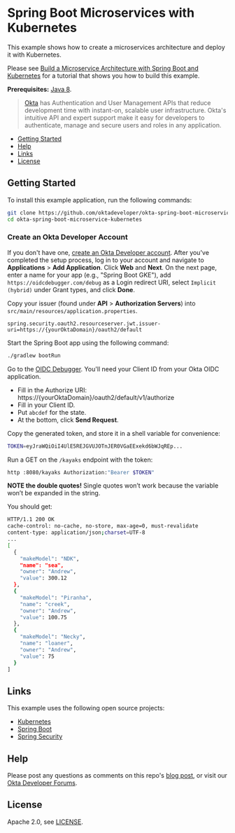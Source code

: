 # Spring Boot Microservices with Kubernetes

This example shows how to create a microservices architecture and deploy it with Kubernetes. 

Please see [Build a Microservice Architecture with Spring Boot and Kubernetes](https://developer.okta.com/blog/2019/04/01/spring-boot-microservices-with-kubernetes) for a tutorial that shows you how to build this example. 

**Prerequisites:** [Java 8](https://adoptopenjdk.net/).

> [Okta](https://developer.okta.com/) has Authentication and User Management APIs that reduce development time with instant-on, scalable user infrastructure. Okta's intuitive API and expert support make it easy for developers to authenticate, manage and secure users and roles in any application.

* [Getting Started](#getting-started)
* [Help](#help)
* [Links](#links)
* [License](#license)

## Getting Started

To install this example application, run the following commands:

```bash
git clone https://github.com/oktadeveloper/okta-spring-boot-microservice-kubernetes.git
cd okta-spring-boot-microservice-kubernetes
```

### Create an Okta Developer Account

If you don't have one, [create an Okta Developer account](https://developer.okta.com/signup/). After you've completed the setup process, log in to your account and navigate to **Applications** > **Add Application**. Click **Web** and **Next**. On the next page, enter a name for your app (e.g., "Spring Boot GKE"), add `https://oidcdebugger.com/debug` as a Login redirect URI, select `Implicit (hybrid)` under Grant types,  and click **Done**. 

Copy your issuer (found under **API** > **Authorization Servers**) into `src/main/resources/application.properties`.

```properties
spring.security.oauth2.resourceserver.jwt.issuer-uri=https://{yourOktaDomain}/oauth2/default
````

Start the Spring Boot app using the following command:

```bash
./gradlew bootRun
```

Go to the [OIDC Debugger](http://oidcdebugger.com/). You'll need your Client ID from your Okta OIDC application.

* Fill in the Authorize URI: https://{yourOktaDomain}/oauth2/default/v1/authorize
* Fill in your Client ID.
* Put `abcdef` for the state.
* At the bottom, click **Send Request**.

Copy the generated token, and store it in a shell variable for convenience:

```bash
TOKEN=eyJraWQiOiI4UlE5REJGVUJOTnJER0VGaEExekd6bWJqREp...
```

Run a GET on the `/kayaks` endpoint with the token:

```bash
http :8080/kayaks Authorization:"Bearer $TOKEN"
```

**NOTE the double quotes!** Single quotes won’t work because the variable won’t be expanded in the string.

You should get:

```bash
HTTP/1.1 200 OK
cache-control: no-cache, no-store, max-age=0, must-revalidate
content-type: application/json;charset=UTF-8
...
[
  {
    "makeModel": "NDK",
    "name": "sea",
    "owner": "Andrew",
    "value": 300.12
  },
  {
    "makeModel": "Piranha",
    "name": "creek",
    "owner": "Andrew",
    "value": 100.75
  },
  {
    "makeModel": "Necky",
    "name": "loaner",
    "owner": "Andrew",
    "value": 75
  }
]
```


## Links

This example uses the following open source projects:

* [Kubernetes](https://kubernetes.io/)
* [Spring Boot](https://spring.io/projects/spring-boot)
* [Spring Security](https://spring.io/projects/spring-security)

## Help

Please post any questions as comments on this repo's [blog post](https://developer.okta.com/blog/2019/04/01/spring-boot-microservices-with-kubernetes), or visit our [Okta Developer Forums](https://devforum.okta.com/). 

## License

Apache 2.0, see [LICENSE](LICENSE).
